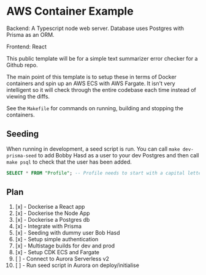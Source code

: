 # AWS Container Example

Backend:
A Typescript node web server.
Database uses Postgres with Prisma as an ORM.

Frontend:
React

This public template will be for a simple text summarizer error checker for a Github repo.

The main point of this template is to setup these in terms of Docker containers and spin up an AWS ECS with AWS Fargate. It isn't very intelligent so it will check through the entire codebase each time instead of viewing the diffs.

See the `Makefile` for commands on running, building and stopping the containers.

## Seeding

When running in development, a seed script is run. You can call `make dev-prisma-seed` to add Bobby Hasd as a user to your dev Postgres and then call `make psql` to check that the user has been added.

```SQL
SELECT * FROM "Profile"; -- Profile needs to start with a capital letter with Double Quotation marks. Also remember to end with a semicolon;
```

## Plan

1. [x] - Dockerise a React app
2. [x] - Dockerise the Node App
3. [x] - Dockerise a Postgres db
4. [x] - Integrate with Prisma
5. [x] - Seeding with dummy user Bob Hasd
6. [x] - Setup simple authentication
7. [x] - Multistage builds for dev and prod
8. [x] - Setup CDK ECS and Fargate
9. [ ] - Connect to Aurora Serverless v2
10. [ ] - Run seed script in Aurora on deploy/initialise
